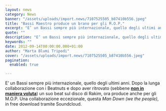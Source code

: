 ```yaml
---
layout: news
category: News
banner: "/assets/uploads/import.news/7107525505_b87410b556.jpeg"
title: "Bassi Maestro produce un brano per gli M.O.P."
excerpt: "E’ un Bassi sempre più internazionale, quello degli ultimi anni. Dopo la lunga collaborazione con i Beatnuts e dopo aver ritrovato (sebbene non in maniera voluta) un suo beat sul disco di Rakim, ora produce anche per gli M.O.P. Una collaborazione eccezionale, questa Man Down (we the people), in free download tramite Soundcloud"
quote: ""
description: "E’ un Bassi sempre più internazionale, quello degli ultimi anni. Dopo la lunga collaborazione con i Beatnuts e dopo aver ritrovato (sebbene non in maniera voluta) un suo beat sul disco di Rakim, ora produce anche per gli M.O.P. Una collaborazione eccezionale, questa Man Down (we the people), in free download tramite Soundcloud"
keywords: ""
date: 2012-09-14T00:00:00.000+01:00
author: "Marta Blumi Tripodi"
cover: "/assets/uploads/import.news/7107525505_b87410b556.jpeg"
pagination:
  enabled: true

---
```


E’ un Bassi sempre più internazionale, quello degli ultimi anni. Dopo la lunga collaborazione con i Beatnuts e dopo aver ritrovato (sebbene [**non in maniera voluta**](https://hotmc.com/beat-rubati-a-bassi-maestro-sugli-album-di-rakim-e-chico-debarge/ "http://hotmc.com/beat-rubati-a-bassi-maestro-sugli-album-di-rakim-e-chico-debarge/")) un suo beat sul disco di Rakim, ora produce anche per gli M.O.P. Una collaborazione eccezionale, questa _Man Down (we the people)_, in free download tramite Soundcloud.  